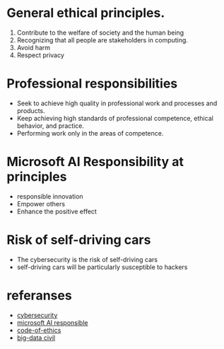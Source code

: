 
# General ethical principles.
1. Contribute to the welfare of society and the human being
2. Recognizing that all people are stakeholders in computing.
3. Avoid harm
4. Respect privacy

# Professional responsibilities
- Seek to achieve high quality in professional work and processes and products.
- Keep achieving high standards of professional competence, ethical behavior, and practice.
- Performing work only in the areas of competence.

# Microsoft  AI Responsibility at  principles 
- responsible innovation 
- Empower others
- Enhance the positive effect

# Risk of self-driving cars 

- The cybersecurity   is the risk of self-driving cars 
- self-driving cars will be particularly susceptible to hackers


# referanses

- [cybersecurity](https://phys.org/news/2017-02-cybersecurity-self-driving-cars.html)
- [microsoft AI responsible ](https://www.microsoft.com/en-us/ai/responsible-ai?activetab=pivot1%3aprimaryr6)
- [code-of-ethics](https://www.acm.org/code-of-ethics)
- [big-data civil](http://solveforinteresting.com/big-data-is-our-generations-civil-rights-issue-and-we-dont-know-it/)